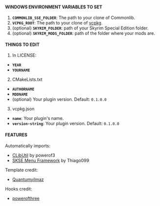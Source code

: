 #### WINDOWS ENVIRONMENT VARIABLES TO SET

1. **`COMMONLIB_SSE_FOLDER`**: The path to your clone of Commonlib.
2. **`VCPKG_ROOT`**: The path to your clone of [vcpkg](https://github.com/microsoft/vcpkg).
3. (optional) **`SKYRIM_FOLDER`**: path of your Skyrim Special Edition folder.
4. (optional) **`SKYRIM_MODS_FOLDER`**: path of the folder where your mods are.

#### THINGS TO EDIT

1. In LICENSE:

- **`YEAR`**
- **`YOURNAME`**

2. CMakeLists.txt

- **`AUTHORNAME`**
- **`MDDNAME`**
- (optional) Your plugin version. Default: `0.1.0.0`

3. vcpkg.json

- **`name`**: Your plugin's name.
- **`version-string`**: Your plugin version. Default: `0.1.0.0`

#### FEATURES

Automatically imports:

- [CLibUtil](https://github.com/powerof3/CLibUtil) by powerof3
- [SKSE Menu Framework](https://www.nexusmods.com/skyrimspecialedition/mods/120352) by Thiago099

Template credit:

- [Quantumyilmaz](https://github.com/Quantumyilmaz/SKSE_template)

Hooks credit:

- [powerofthree](https://github.com/powerof3/ItemEquipRestrictor)
